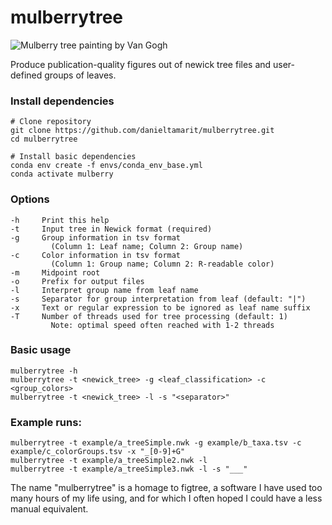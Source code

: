# mulberrytree

![Mulberry tree painting by Van Gogh](https://upload.wikimedia.org/wikipedia/commons/thumb/7/70/The_Mulberry_Tree_by_Vincent_van_Gogh.jpg/291px-The_Mulberry_Tree_by_Vincent_van_Gogh.jpg)

Produce publication-quality figures out of newick tree files and user-defined groups of leaves.


### Install dependencies
```
# Clone repository
git clone https://github.com/danieltamarit/mulberrytree.git
cd mulberrytree

# Install basic dependencies
conda env create -f envs/conda_env_base.yml
conda activate mulberry

```


### Options
```
-h     Print this help
-t     Input tree in Newick format (required)
-g     Group information in tsv format
         (Column 1: Leaf name; Column 2: Group name)
-c     Color information in tsv format
         (Column 1: Group name; Column 2: R-readable color)
-m     Midpoint root
-o     Prefix for output files
-l     Interpret group name from leaf name
-s     Separator for group interpretation from leaf (default: "|")
-x     Text or regular expression to be ignored as leaf name suffix
-T     Number of threads used for tree processing (default: 1)
         Note: optimal speed often reached with 1-2 threads
```

### Basic usage
```
mulberrytree -h
mulberrytree -t <newick_tree> -g <leaf_classification> -c <group_colors>
mulberrytree -t <newick_tree> -l -s "<separator>"
```

### Example runs:
```
mulberrytree -t example/a_treeSimple.nwk -g example/b_taxa.tsv -c example/c_colorGroups.tsv -x "_[0-9]+G"
mulberrytree -t example/a_treeSimple2.nwk -l
mulberrytree -t example/a_treeSimple3.nwk -l -s "___"
```



The name "mulberrytree" is a homage to figtree, a software I have used too many hours of my life using, and for which I often hoped I could have a less manual equivalent.
